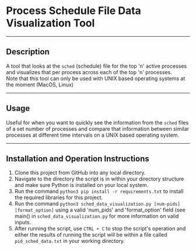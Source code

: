 # Process Schedule File Data Visualization Tool

------

## Description

A tool that looks at the `sched` (schedule) file for the top 'n' active processes and visualizes that per process across each of the top 'n' processes.\
Note that this tool can only be used with UNIX based operating systems at the moment (MacOS, Linux)

------

## Usage

Useful for when you want to quickly see the information from the `sched` files of a set number of processes and compare
that information between similar processes at different time intervals on a UNIX based operating system.

------

## Installation and Operation Instructions

1. Clone this project from GitHub into any local directory.
2. Navigate to the directory the script is in within your directory structure and make sure Python is installed on your local system.
3. Run the command `python3 pip install -r requirements.txt` to install the required libraries for this project.
4. Run the command `python3 sched_data_visualization.py [num-pids] [format_option]` using a valid 'num_pids' and 'format_option' field (see main() in `sched_data_visualization.py` for more information on valid inputs.
5. After running the script, use `CTRL + C` to stop the script's operation and either the results of running the script will be within a file called `pid_sched_data.txt` in your working directory.